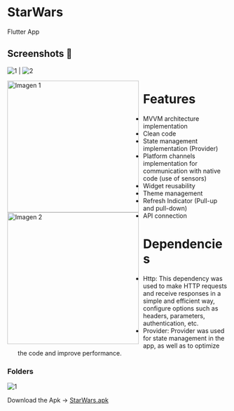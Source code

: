

# StarWars
Flutter App

## Screenshots 📸

 ![1](https://github.com/CristhianJC11/starwars/blob/main/screenshot/main_screen.png)   | ![2](https://github.com/CristhianJC11/starwars/blob/main/screenshot/details.png)   
 <div>
    <img src="https://github.com/CristhianJC11/starwars/blob/main/screenshot/main_screen.png" alt="Imagen 1" style="float:left; margin-right:10px;" width="300">
    <img src="https://github.com/CristhianJC11/starwars/blob/main/screenshot/details.png" alt="Imagen 2" style="float:left; margin-right:10px;" width="300">
</div>

# Features

* MVVM architecture implementation
* Clean code
* State management implementation (Provider)
* Platform channels implementation for communication with native code (use of sensors)
* Widget reusability
* Theme management
* Refresh Indicator (Pull-up and pull-down)
* API connection

# Dependencies

* Http: This dependency was used to make HTTP requests and receive responses in a simple and efficient way, configure options such as headers, parameters, authentication, etc.
* Provider: Provider was used for state management in the app, as well as to optimize the code and improve performance.

### Folders

![1](https://github.com/CristhianJC11/starwars/blob/main/screenshot/mvvm.png)

Download the Apk -> [StarWars.apk](https://github.com/CristhianJC11/starwars/blob/main/apk/starwars.apk)
